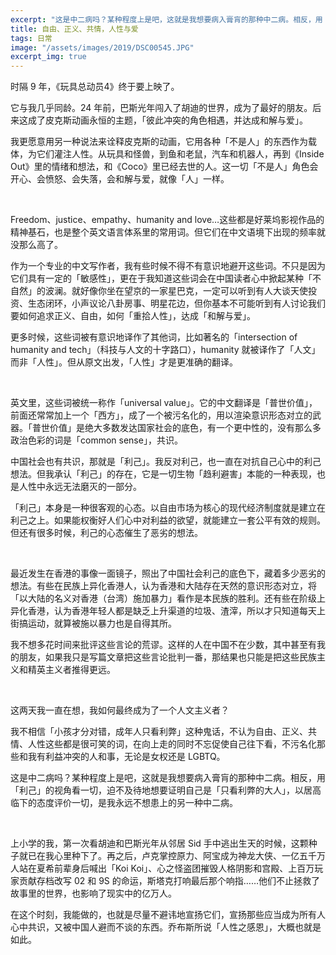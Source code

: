 ```yaml
---
excerpt: "这是中二病吗？某种程度上是吧，这就是我想要病入膏肓的那种中二病。相反，用「利己」的视角看一切，迫不及待地想要证明自己是「只看利弊的大人」，以居高临下的态度评价一切，是我永远不想患上的另一种中二病。"
title: 自由、正义、共情，人性与爱
tags: 日常
image: "/assets/images/2019/DSC00545.JPG"
excerpt_img: true
---
```


时隔 9 年，《玩具总动员4》终于要上映了。

它与我几乎同龄。24 年前，巴斯光年闯入了胡迪的世界，成为了最好的朋友。后来这成了皮克斯动画永恒的主题，「彼此冲突的角色相遇，并达成和解与爱」。

我更愿意用另一种说法来诠释皮克斯的动画，它用各种「不是人」的东西作为载体，为它们灌注人性。从玩具和怪兽，到鱼和老鼠，汽车和机器人，再到《Inside Out》里的情绪和想法，和《Coco》里已经去世的人。这一切「不是人」角色会开心、会愤怒、会失落，会和解与爱，就像「人」一样。

<br>

Freedom、justice、empathy、humanity and love…这些都是好莱坞影视作品的精神基石，也是整个英文语言体系里的常用词。但它们在中文语境下出现的频率就没那么高了。

作为一个专业的中文写作者，我有些时候不得不有意识地避开这些词。不只是因为它们具有一定的「敏感性」，更在于我知道这些词会在中国读者心中掀起某种「不自然」的波澜。就好像你坐在望京的一家星巴克，一定可以听到有人大谈天使投资、生态闭环，小声议论八卦房事、明星花边，但你基本不可能听到有人讨论我们要如何追求正义、自由，如何「重拾人性」，达成「和解与爱」。

更多时候，这些词被有意识地译作了其他词，比如著名的「intersection of humanity and tech」（科技与人文的十字路口），humanity 就被译作了「人文」而非「人性」。但从原文出发，「人性」才是更准确的翻译。

<br>

英文里，这些词被统一称作「universal value」。它的中文翻译是「普世价值」，前面还常常加上一个「西方」，成了一个被污名化的，用以渲染意识形态对立的武器。「普世价值」是绝大多数发达国家社会的底色，有一个更中性的，没有那么多政治色彩的词是「common sense」，共识。

中国社会也有共识，那就是「利己」。我反对利己，也一直在对抗自己心中的利己想法。但我承认「利己」的存在，它是一切生物「趋利避害」本能的一种表现，也是人性中永远无法磨灭的一部分。

「利己」本身是一种很客观的心态。以自由市场为核心的现代经济制度就是建立在利己之上。如果能权衡好人们心中对利益的欲望，就能建立一套公平有效的规则。但还有很多时候，利己的心态催生了恶劣的想法。

<br>

最近发生在香港的事像一面镜子，照出了中国社会利己的底色下，藏着多少恶劣的想法。有些在民族上异化香港人，认为香港和大陆存在天然的意识形态对立，将「以大陆的名义对香港（台湾）施加暴力」看作是本民族的胜利。还有些在阶级上异化香港，认为香港年轻人都是缺乏上升渠道的垃圾、渣滓，所以才只知道每天上街搞运动，就算被施以暴力也是自得其所。

我不想多花时间来批评这些言论的荒谬。这样的人在中国不在少数，其中甚至有我的朋友，如果我只是写篇文章把这些言论批判一番，那结果也只能是把这些民族主义和精英主义者推得更远。

<br>

这两天我一直在想，我如何最终成为了一个人文主义者？

我不相信「小孩才分对错，成年人只看利弊」这种鬼话，不认为自由、正义、共情、人性这些都是很可笑的词，在向上走的同时不忘促使自己往下看，不污名化那些和我有利益冲突的人和事，无论是女权还是 LGBTQ。

这是中二病吗？某种程度上是吧，这就是我想要病入膏肓的那种中二病。相反，用「利己」的视角看一切，迫不及待地想要证明自己是「只看利弊的大人」，以居高临下的态度评价一切，是我永远不想患上的另一种中二病。

<br>

上小学的我，第一次看胡迪和巴斯光年从邻居 Sid 手中逃出生天的时候，这颗种子就已在我心里种下了。再之后，卢克掌控原力、阿宝成为神龙大侠、一亿五千万人站在夏希前辈身后喊出「Koi Koi」、心之怪盗团摧毁人格阴影和宫殿、上百万玩家贡献存档改写 02 和 9S 的命运，斯塔克打响最后那个响指……他们不止拯救了故事里的世界，也影响了现实中的亿万人。

在这个时刻，我能做的，也就是尽量不避讳地宣扬它们，宣扬那些应当成为所有人心中共识，又被中国人避而不谈的东西。乔布斯所说「人性之感恩」，大概也就是如此。